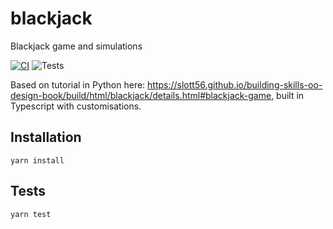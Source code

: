 # blackjack
Blackjack game and simulations

[![CI](https://github.com/hutcho66/blackjack/actions/workflows/tests.yml/badge.svg?event=push)](https://github.com/hutcho66/blackjack/actions/workflows/tests.yml)
![Tests](https://camo.githubusercontent.com/412480a16a40c310fe33e224f9c79758f73760bc402be37b3a30b968719e79cc/68747470733a2f2f696d672e736869656c64732e696f2f62616467652f74657374732d32382532307061737365642d73756363657373)

Based on tutorial in Python here: https://slott56.github.io/building-skills-oo-design-book/build/html/blackjack/details.html#blackjack-game, built in Typescript with customisations.


## Installation
```
yarn install
```

## Tests
```
yarn test
```
